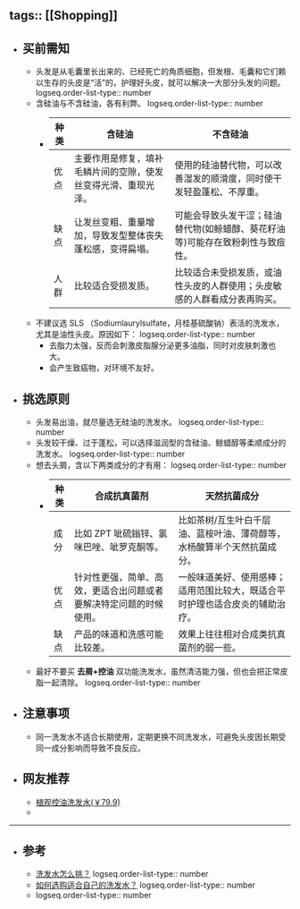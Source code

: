 tags:: [[Shopping]]
---

- ## 买前需知
	- 头发是从毛囊里长出来的、已经死亡的角质细胞，但发根、毛囊和它们赖以生存的头皮是“活”的，护理好头皮，就可以解决一大部分头发的问题。
	  logseq.order-list-type:: number
	- 含硅油与不含硅油，各有利弊。
	  logseq.order-list-type:: number
		- | 种类 | 含硅油                                                       | 不含硅油                                                     |
		  | ---- | ------------------------------------------------------------ | ------------------------------------------------------------ |
		  | 优点 | 主要作用是修复，填补毛鳞片间的空隙，使发丝变得光滑、重现光泽。 | 使用的硅油替代物，可以改善湿发的顺滑度，同时使干发轻盈蓬松、不厚重。 |
		  | 缺点 | 让发丝变粗、重量增加，导致发型整体丧失蓬松感，变得扁塌。     | 可能会导致头发干涩；硅油替代物(如鲸蜡醇、葵花籽油等)可能存在致粉刺性与致痘性。 |
		  | 人群 | 比较适合受损发质。                                           | 比较适合未受损发质，或油性头皮的人群使用；头皮敏感的人群看成分表再购买。 |
	- 不建议选 SLS （Sodiumlaurylsulfate，月桂基硫酸钠）表活的洗发水，尤其是油性头皮。原因如下：
	  logseq.order-list-type:: number
		- 去脂力太强，反而会刺激皮脂腺分泌更多油脂，同时对皮肤刺激也大。
		- 会产生致癌物，对环境不友好。
- ## 挑选原则
	- 头发易出油，就尽量选无硅油的洗发水。
	  logseq.order-list-type:: number
	- 头发较干燥、过于蓬松，可以选择滋润型的含硅油、鲸蜡醇等柔顺成分的洗发水。
	  logseq.order-list-type:: number
	- 想去头屑，含以下两类成分的才有用：
	  logseq.order-list-type:: number
		- | 种类 | 合成抗真菌剂                                                 | 天然抗菌成分                                                 |
		  | ---- | ------------------------------------------------------------ | ------------------------------------------------------------ |
		  | 成分 | 比如 ZPT 呲硫鎓锌、氯咪巴唑、呲罗克酮等。                    | 比如茶树/互生叶白千层油、蓝桉叶油、薄荷醇等，水杨酸算半个天然抗菌成分。 |
		  | 优点 | 针对性更强，简单、高效，更适合出问题或者要解决特定问题的时候使用。 | 一般味道美好、使用感棒；适用范围比较大，既适合平时护理也适合皮炎的辅助治疗。 |
		  | 缺点 | 产品的味道和洗感可能比较差。                                 | 效果上往往相对合成类抗真菌剂的弱一些。                       |
	- 最好不要买 **去屑+控油** 双功能洗发水，虽然清洁能力强，但也会把正常皮脂一起清除。
	  logseq.order-list-type:: number
- ## 注意事项
	- 同一洗发水不适合长期使用，定期更换不同洗发水，可避免头皮因长期受同一成分影响而导致不良反应。
- ## 网友推荐
	- [植观控油洗发水(￥79.9)](https://s.click.taobao.com/t?e=m%3D2%26s%3DA%2BrAmlSvukxw4vFB6t2Z2ueEDrYVVa64yK8Cckff7TVRAdhuF14FMYzqP4ariwUVxq3IhSJN6GReyW%2FR9sPfqNC2bu%2BA1JQCQ6DQh5OXAu8Tpy4Z0pMcMpPudoFYtpozqGXK58Jc1%2BhtJfOipEYQaU1uIO10C37yBMlWjHCQDTGySbHmSI7wOtef%2FroYqRld%2FufIeaShmLvWGPPZ03CRxID%2B6F5j4%2BRCZZ2QlqiA50n0MrbhEk%2B62ZwX0CfVjcsRGi0v%2BW4bkVUIQmVdLEZBlhrYGZ37N9Jq5HYpt4%2BGN2Q%2FVzJxzudUDTmEMK4TxNIs&union_lens=lensId:TAPI@1625185134@0bb58e85_0812_17a64952604_c58f@01)
	-
- ---
- ## 参考
	- [洗发水怎么挑？](https://zhuanlan.zhihu.com/p/43881146)
	  logseq.order-list-type:: number
	- [如何选购适合自己的洗发水？](https://www.zhihu.com/question/21484687)
	  logseq.order-list-type:: number
	- logseq.order-list-type:: number